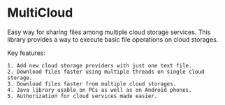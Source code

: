 MultiCloud
==========

Easy way for sharing files among multiple cloud storage services.
This library provides a way to execute basic file operations on cloud storages.


Key features:

	1. Add new cloud storage providers with just one text file.
	2. Download files faster using multiple threads on single cloud storage.
	3. Download files faster from multiple cloud storages.
	4. Java library usable on PCs as well as on Android phones.
	5. Authorization for cloud services made easier.
